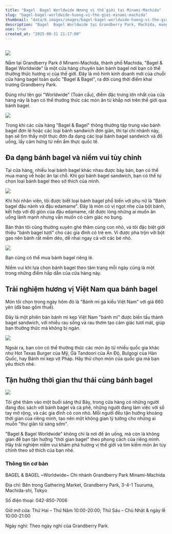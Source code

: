 ```yaml
---
title: "Bagel  Bagel Worldwide Hương vị thế giới tại Minami-Machida"
slug: "bagel-bagel-worldwide-huong-vi-the-gioi-minami-machida"
thumbnail: "data/6.images/images/bagel-bagel-worldwide-huong-vi-the-gioi-minami-machida.webp"
description: "Bagel  Bagel Worldwide tại Grandberry Park, Machida, mang đến trải nghiệm hương vị ẩm thực đa quốc gia qua những chiếc bánh bagel độc đáo và không gian thư giãn."
use: true
created_at: "2025-08-31 21:17:00"
---
```


![]()

![](/images/title-1756608086069.webp)

Nằm tại Grandberry Park ở Minami-Machida, thành phố Machida, "Bagel & Bagel Worldwide" là một cửa hàng chuyên bán bánh bagel nơi bạn có thể thưởng thức hương vị của thế giới. Đây là mô hình kinh doanh mới của chuỗi cửa hàng bagel toàn quốc "Bagel & Bagel", ra đời cùng thời điểm khai trương Grandberry Park.

Đúng như tên gọi "Worldwide" (Toàn cầu), điểm đặc trưng lớn nhất của cửa hàng này là bạn có thể thưởng thức các món ăn từ khắp nơi trên thế giới qua bánh bagel.

![](/images/image-1756608110787.webp)

Trong khi các cửa hàng "Bagel & Bagel" thông thường tập trung vào bánh bagel đơn lẻ hoặc các loại bánh sandwich đơn giản, thì tại chi nhánh này, bạn sẽ tìm thấy một thực đơn đa dạng các loại bánh bagel sandwich và đồ uống, lấy cảm hứng từ nền ẩm thực quốc tế.

## Đa dạng bánh bagel và niềm vui tùy chỉnh

Tại cửa hàng, nhiều loại bánh bagel khác nhau được bày bán, bạn có thể mua mang về hoặc ăn tại chỗ. Khi gọi bánh bagel sandwich, bạn có thể tự chọn loại bánh bagel theo sở thích của mình.

![](/images/image-1756608141827.webp)

Khi hỏi nhân viên, tôi được biết loại bánh bagel phổ biến với phụ nữ là "Bánh bagel đậu nành và đậu edamame". Đây là món có vị ngọt nhẹ của bột bánh, kết hợp với độ giòn của đậu edamame, rất được lòng những ai muốn ăn uống lành mạnh nhưng vẫn muốn có cảm giác no bụng.

Bản thân tôi cũng thường xuyên ghé thăm cùng con nhỏ, và tôi đặc biệt giới thiệu "bánh bagel tươi" cho các gia đình có trẻ em. Vì được pha trộn với bột gạo nên bánh rất mềm dẻo, dễ nhai ngay cả với các bé nhỏ.

![](/images/image-1756608233103.webp)

Bạn cũng có thể mua bánh bagel riêng lẻ.

Niềm vui khi lựa chọn bánh bagel theo tâm trạng mỗi ngày cũng là một trong những điểm hấp dẫn của cửa hàng này.

## Trải nghiệm hương vị Việt Nam qua bánh bagel

Món tôi chọn trong ngày hôm đó là "Bánh mì gà kiểu Việt Nam" với giá 660 yên (đã bao gồm thuế).

Đây là một phiên bản bánh mì kẹp Việt Nam "bánh mì" được biến tấu thành bagel sandwich, với nhiều rau sống và rau thơm tạo cảm giác tươi mát, giúp bạn thưởng thức mà không bị ngán.

![](/images/image-1756608281414.webp)

Ngoài ra, bạn còn có thể thưởng thức các món ăn từ nhiều quốc gia khác như Hot Texas Burger của Mỹ, Gà Tandoori của Ấn Độ, Bulgogi của Hàn Quốc, hay Bánh mì kẹp vịt Pháp. Hãy thử chọn món của quốc gia mà bạn yêu thích nhé.

## Tận hưởng thời gian thư thái cùng bánh bagel

![](/images/image-1756608573856.webp)

Tôi ghé thăm vào một buổi sáng thứ Bảy, trong cửa hàng có những người đang đọc sách với bánh bagel và cà phê, những người đang làm việc với sổ tay mở rộng, và các gia đình có con nhỏ. Mỗi người đều tận hưởng khoảng thời gian của riêng mình, tạo nên một không gian lý tưởng cho những ai muốn "thư giãn từ sáng sớm".

"Bagel & Bagel Worldwide" không chỉ là nơi để ăn uống, mà còn là không gian để bạn tận hưởng "thời gian bagel" theo phong cách của riêng mình. Hãy trải nghiệm niềm vui khám phá hương vị thế giới và tìm kiếm món ăn tùy chỉnh theo sở thích của bạn nhé.

### Thông tin cơ bản

BAGEL & BAGEL ~Worldwide~ Chi nhánh Grandberry Park Minami-Machida

Địa chỉ: Bên trong Gathering Market, Grandberry Park, 3-4-1 Tsuruma, Machida-shi, Tokyo

Số điện thoại: 042-850-7006

Giờ mở cửa: Thứ Hai – Thứ Năm 10:00-20:00; Thứ Sáu – Chủ Nhật & ngày lễ 10:00-21:00

Ngày nghỉ: Theo ngày nghỉ của Grandberry Park.